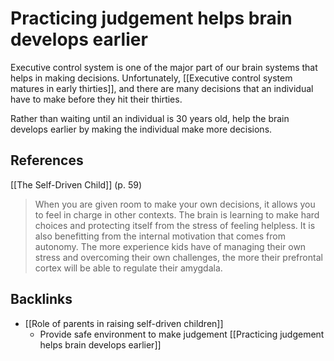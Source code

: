 # Practicing judgement helps brain develops earlier
Executive control system is one of the major part of our brain systems that helps in making decisions. Unfortunately,  [[Executive control system matures in early thirties]], and there are many decisions that an individual have to make before they hit their thirties.

Rather than waiting until an individual is 30 years old, help the brain develops earlier by making the individual make more decisions.

## References
[[The Self-Driven Child]] (p. 59)
> When you are given room to make your own decisions, it allows you to feel in charge in other contexts. The brain is learning to make hard choices and protecting itself from the stress of feeling helpless. It is also benefitting from the internal motivation that comes from autonomy. The more experience kids have of managing their own stress and overcoming their own challenges, the more their prefrontal cortex will be able to regulate their amygdala.

## Backlinks
* [[Role of parents in raising self-driven children]]
	* Provide safe environment to make judgement [[Practicing judgement helps brain develops earlier]]

<!-- #evergreen -->

<!-- {BearID:C64F585F-4CCA-45A0-9134-12B43F781CE3-41464-000054FA3FFC51EB} -->

